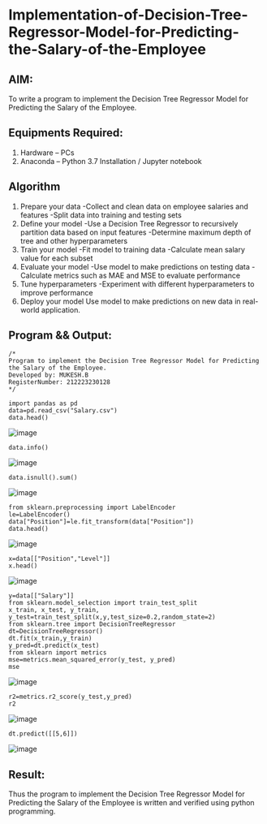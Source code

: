 # Implementation-of-Decision-Tree-Regressor-Model-for-Predicting-the-Salary-of-the-Employee

## AIM:
To write a program to implement the Decision Tree Regressor Model for Predicting the Salary of the Employee.

## Equipments Required:
1. Hardware – PCs
2. Anaconda – Python 3.7 Installation / Jupyter notebook

## Algorithm
1. Prepare your data -Collect and clean data on employee salaries and features -Split data into training and testing sets
2. Define your model -Use a Decision Tree Regressor to recursively partition data based on input features -Determine maximum depth of tree and other hyperparameters
3. Train your model -Fit model to training data -Calculate mean salary value for each subset
4. Evaluate your model -Use model to make predictions on testing data -Calculate metrics such as MAE and MSE to evaluate performance
5. Tune hyperparameters -Experiment with different hyperparameters to improve performance
6. Deploy your model Use model to make predictions on new data in real-world application.

## Program && Output:
```
/*
Program to implement the Decision Tree Regressor Model for Predicting the Salary of the Employee.
Developed by: MUKESH.B
RegisterNumber: 212223230128
*/
```
```
import pandas as pd
data=pd.read_csv("Salary.csv")
data.head()
```
![image](https://github.com/user-attachments/assets/8736c4ba-ac49-4601-ae61-0e582455b62c)

```
data.info()
```
![image](https://github.com/user-attachments/assets/04831b1d-9106-409f-9d84-b56e63b80a95)

```
data.isnull().sum()
```
![image](https://github.com/user-attachments/assets/bf7264aa-a66b-4aa5-83ab-77a5db206ea8)

```
from sklearn.preprocessing import LabelEncoder
le=LabelEncoder()
data["Position"]=le.fit_transform(data["Position"])
data.head()
```
![image](https://github.com/user-attachments/assets/dfcb15f1-bd85-4990-9a0a-8847eefbc716)

```
x=data[["Position","Level"]]
x.head()
```
![image](https://github.com/user-attachments/assets/86b328cd-117f-44c0-8085-fc816e65c8d0)

```
y=data[["Salary"]]
from sklearn.model_selection import train_test_split
x_train, x_test, y_train, y_test=train_test_split(x,y,test_size=0.2,random_state=2)
from sklearn.tree import DecisionTreeRegressor
dt=DecisionTreeRegressor()
dt.fit(x_train,y_train)
y_pred=dt.predict(x_test)
from sklearn import metrics
mse=metrics.mean_squared_error(y_test, y_pred)
mse
```

![image](https://github.com/user-attachments/assets/6fd88a12-07db-4f7b-a747-c2dc21dc7259)

```
r2=metrics.r2_score(y_test,y_pred)
r2
```

![image](https://github.com/user-attachments/assets/953d8c92-c4bb-4e72-b586-42723ef4c4ae)

```
dt.predict([[5,6]])
```

![image](https://github.com/user-attachments/assets/6672cc2f-1f76-4a84-ab56-0b78a1e4aeba)

## Result:
Thus the program to implement the Decision Tree Regressor Model for Predicting the Salary of the Employee is written and verified using python programming.
